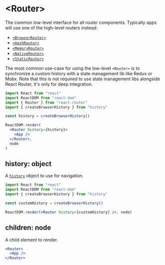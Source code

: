 # &lt;Router>

The common low-level interface for all router components. Typically apps will use one of the high-level routers instead:

- [`<BrowserRouter>`](../../../react-router-dom/docs/api/BrowserRouter.md)
- [`<HashRouter>`](../../../react-router-dom/docs/api/HashRouter.md)
- [`<MemoryRouter>`](./MemoryRouter.md)
- [`<NativeRouter>`](../../../react-router-native/docs/api/NativeRouter.md)
- [`<StaticRouter>`](./StaticRouter.md)

The most common use-case for using the low-level `<Router>` is to
synchronize a custom history with a state management lib like Redux or Mobx. Note that this is not required to use state management libs alongside React Router, it's only for deep integration.

```jsx
import React from "react"
import ReactDOM from "react-dom"
import { Router } from "react-router"
import { createBrowserHistory } from "history"

const history = createBrowserHistory()

ReactDOM.render(
  <Router history={history}>
    <App />
  </Router>,
  node
)
```

## history: object

A [`history`](https://github.com/ReactTraining/history) object to use for navigation.

```jsx
import React from "react"
import ReactDOM from "react-dom"
import { createBrowserHistory } from "history"

const customHistory = createBrowserHistory()

ReactDOM.render(<Router history={customHistory} />, node)
```

## children: node

A child element to render.

```jsx
<Router>
  <App />
</Router>
```
